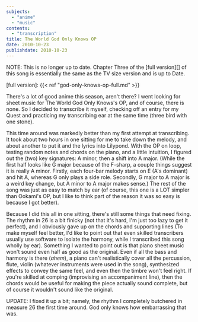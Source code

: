 ```yaml
---
subjects:
  - "anime"
  - "music"
contents:
  - "transcription"
title: The World God Only Knows OP
date: 2010-10-23
publishdate: 2010-10-23
---
```


NOTE: This is no longer up to date. Chapter Three of the [full version][] of
this song is essentially the same as the TV size version and is up to Date.

[full version]: {{< ref "god-only-knows-op-full.md" >}}

There's a lot of good anime this season, aren't there?  I went
looking for sheet music for The World God Only Knows's OP, and of
course, there is none.  So I decided to transcribe it myself,
checking off an entry for my Quest and practicing my transcribing ear at
the same time (three bird with one stone).

This time around was markedly better than my first attempt at
transcribing.  It took about two hours in one sitting for me to take
down the melody, and about another to put it and the lyrics into
Lilypond.  With the OP on loop, testing random notes and chords on the
piano, and a little intuition, I figured out the (two) key signatures: A
minor, then a shift into A major.  (While the first half looks like G
major because of the F-sharp, a couple things suggest it is really A
minor.  Firstly, each four-bar melody starts on E (A's dominant) and hit
A, whereas G only plays a side role.  Secondly, G major to A major is a
weird key change, but A minor to A major makes sense.)  The rest of the
song was just as easy to match by ear (of course, this one is a LOT
simpler than Ookami's OP, but I like to think part of the reason it was
so easy is because I got better).

Because I did this all in one sitting, there's still some things that
need fixing.  The rhythm in 26 is a bit finicky (not that it's hard, I'm
just too lazy to get it perfect), and I obviously gave up on the chords
and supporting lines (To make myself feel better, I'd like to point out
that even skilled transcribers usually use software to isolate the
harmony, while I transcribed this song wholly by ear).  Something I
wanted to point out is that piano sheet music won't sound even half as
good as the original.  Even if all the bass and harmony is there
(*ahem*), a piano can't realistically cover all the percussion, flute,
violin (whatever instruments were used in the song), synthesized effects
to convey the same feel, and even then the timbre won't feel right.  If
you're skilled at comping (improvising an accompaniment line), then the
chords would be useful for making the piece actually sound complete, but
of course it wouldn't sound like the original.

UPDATE: I fixed it up a bit; namely, the rhythm I completely butchered
in measure 26 the first time around. God only knows how embarrassing
that was.

